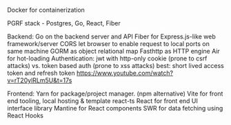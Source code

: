 Docker for containerization

PGRF stack - Postgres, Go, React, Fiber

Backend:
    Go on the backend server and API
    Fiber for Express.js-like web framework/server
    CORS let browser to enable request to local ports on same machine 
    GORM as object relational map
    Fasthttp as HTTP engine
    Air for hot-loading
    Authentication:
        jwt with http-only cookie (prone to csrf attacks)
        vs. token based auth (prone to xss attacks)
        best: short lived access token and refresh token https://www.youtube.com/watch?v=rT20ylRLm5U&t=17s

Frontend:
    Yarn for package/project manager. (npm alternative)
    Vite for front end tooling, local hosting & template react-ts
    React for front end UI interface library
    Mantine for React components
    SWR for data fetching using React Hooks